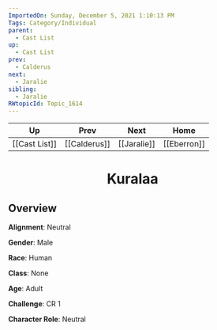 ```yaml
---
ImportedOn: Sunday, December 5, 2021 1:10:13 PM
Tags: Category/Individual
parent:
  - Cast List
up:
  - Cast List
prev:
  - Calderus
next:
  - Jaralie
sibling:
  - Jaralie
RWtopicId: Topic_1614
---
```


| Up | Prev | Next | Home |
|----|------|------|------|
| [[Cast List]] | [[Calderus]] | [[Jaralie]] | [[Eberron]] |

# <center>Kuralaa</center>

## Overview

**Alignment**: Neutral

**Gender**: Male

**Race**: Human

**Class**: None

**Age**: Adult

**Challenge**: CR 1

**Character Role**: Neutral
